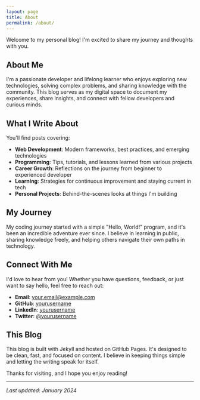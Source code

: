 ```yaml
---
layout: page
title: About
permalink: /about/
---
```


Welcome to my personal blog! I'm excited to share my journey and thoughts with you.

## About Me

I'm a passionate developer and lifelong learner who enjoys exploring new technologies, solving complex problems, and sharing knowledge with the community. This blog serves as my digital space to document my experiences, share insights, and connect with fellow developers and curious minds.

## What I Write About

You'll find posts covering:

- **Web Development**: Modern frameworks, best practices, and emerging technologies
- **Programming**: Tips, tutorials, and lessons learned from various projects  
- **Career Growth**: Reflections on the journey from beginner to experienced developer
- **Learning**: Strategies for continuous improvement and staying current in tech
- **Personal Projects**: Behind-the-scenes looks at things I'm building

## My Journey

My coding journey started with a simple "Hello, World!" program, and it's been an incredible adventure ever since. I believe in learning in public, sharing knowledge freely, and helping others navigate their own paths in technology.

## Connect With Me

I'd love to hear from you! Whether you have questions, feedback, or just want to say hello, feel free to reach out:

- **Email**: [your.email@example.com](mailto:your.email@example.com)
- **GitHub**: [yourusername](https://github.com/yourusername)
- **LinkedIn**: [yourusername](https://linkedin.com/in/yourusername)
- **Twitter**: [@yourusername](https://twitter.com/yourusername)

## This Blog

This blog is built with Jekyll and hosted on GitHub Pages. It's designed to be clean, fast, and focused on content. I believe in keeping things simple and letting the writing speak for itself.

Thanks for visiting, and I hope you enjoy reading!

---

*Last updated: January 2024*